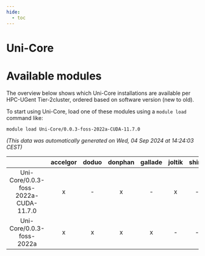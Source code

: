 ```yaml
---
hide:
  - toc
---
```


Uni-Core
========

# Available modules


The overview below shows which Uni-Core installations are available per HPC-UGent Tier-2cluster, ordered based on software version (new to old).

To start using Uni-Core, load one of these modules using a `module load` command like:

```shell
module load Uni-Core/0.0.3-foss-2022a-CUDA-11.7.0
```

*(This data was automatically generated on Wed, 04 Sep 2024 at 14:24:03 CEST)*  

| |accelgor|doduo|donphan|gallade|joltik|shinx|skitty|
| :---: | :---: | :---: | :---: | :---: | :---: | :---: | :---: |
|Uni-Core/0.0.3-foss-2022a-CUDA-11.7.0|x|-|x|-|x|-|-|
|Uni-Core/0.0.3-foss-2022a|x|x|x|x|-|-|x|
